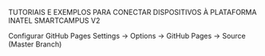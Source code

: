 TUTORIAIS E EXEMPLOS PARA CONECTAR DISPOSITIVOS À PLATAFORMA INATEL SMARTCAMPUS V2

Configurar GitHub Pages
Settings -> Options -> GitHub Pages -> Source (Master Branch)